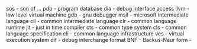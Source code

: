sos - son of ...
pdb - program database
dia - debug interface access
llvm - low level virtual machine
gdb - gnu debugger
msil - microsoft intermediate language
cil - common intermediate language
clr - common language runtime
jit - just in time compiler
cts - common type system
cls - common language specification
cli - common language infrastructure
ves - virtual execution system
dif - debug interchange format
BNF - Backus-Naur form -
